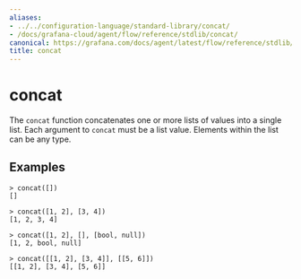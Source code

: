 ```yaml
---
aliases:
- ../../configuration-language/standard-library/concat/
- /docs/grafana-cloud/agent/flow/reference/stdlib/concat/
canonical: https://grafana.com/docs/agent/latest/flow/reference/stdlib/concat/
title: concat
---
```


# concat

The `concat` function concatenates one or more lists of values into a single
list. Each argument to `concat` must be a list value. Elements within the list
can be any type.

## Examples

```
> concat([])
[]

> concat([1, 2], [3, 4])
[1, 2, 3, 4]

> concat([1, 2], [], [bool, null])
[1, 2, bool, null]

> concat([[1, 2], [3, 4]], [[5, 6]])
[[1, 2], [3, 4], [5, 6]]
```
